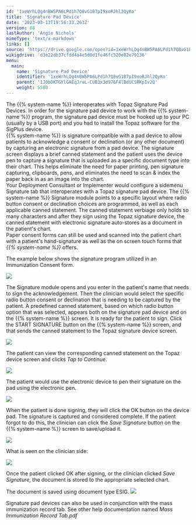 ```yaml
---
id: '1xeWrhLQg4nBW5PA6LPd1h7Q8vG1B7pI9xoRJhl2QyKo'
title: 'Signature Pad Device'
date: '2023-03-13T19:56:33.263Z'
version: 88
lastAuthor: 'Angie Nichols'
mimeType: 'text/x-markdown'
links: []
source: 'https://drive.google.com/open?id=1xeWrhLQg4nBW5PA6LPd1h7Q8vG1B7pI9xoRJhl2QyKo'
wikigdrive: 'd3e22db37cfdd4a4e5d0d1fe46fc320e82e79136'
menu:
  main:
    name: 'Signature Pad Device'
    identifier: '1xeWrhLQg4nBW5PA6LPd1h7Q8vG1B7pI9xoRJhl2QyKo'
    parent: '1J0bDKTGYlGAEqJraL-CUB3x3d976F4lBdUCSRKpIv2Q'
    weight: 5580
---
```

The  {{% system-name %}} interoperates with Topaz Signature Pad Devices.  In order for the signature pad device to work with the {{% system-name %}} program, the signature pad device must be hooked up to your PC (usually by a USB port) and you had to install the Topaz software for the SigPlus device.  
{{% system-name %}} is signature compatible with a pad device to allow patients to acknowledge a consent or declination (or any other document) by capturing an electronic signature from a pad device. The signature screen displays a brief canned statement and the patient uses the device pen to capture a signature that is uploaded as a specific document type into their chart. This helps eliminate the need for paper printing, pen signature capturing, clipboards, pens, and eliminates the need to scan & index the paper back in as an image into the chart.   
Your Deployment Consultant or Implementer would configure a sidemenu Signature tab that interoperates with a Topaz signature pad device.  The {{% system-name %}} Signature module points to a specific layout where radio button consent or declination choices are programmed, as well as each applicable canned statement. The canned statement verbiage only holds so many characters and after they sign using the Topaz signature device, the canned statement with electronic signature auto-stores as a document in the patient's chart.   
Paper consent forms can still be used and scanned into the patient chart with a patient's hand-signature as well as the on screen touch forms that *{{% system-name %}}* offers.

The example below shows the signature program utilized in an Immunization Consent form. 
  
![](../signature-pad-device.assets/a5c60a8a1634c8473132665402b9f8fe.png)  


The Signature module opens and you enter in the patient's name that needs to sign the acknowledgement. Then the clinician would select the specific radio button consent or declination that is needing to be captured by the patient.  A predefined canned statement, based on which radio button option that was selected, appears both on the signature pad device and on the {{% system-name %}} screen. It is ready for the patient to sign.
Click the START SIGNATURE button on the {{% system-name %}} screen, and that sends the canned statement to the Topaz signature device screen.
  
![](../signature-pad-device.assets/e138e7a64dec9093565350b916aeaa86.png)  


The patient can view the corresponding canned statement on the Topaz device screen and clicks *Tap to Continue*.
  
![](../signature-pad-device.assets/1c140a296726a58014aa22ed39cc2634.png)  


The patient would use the electronic device to pen their signature on the pad using the electronic pen.
  
![](../signature-pad-device.assets/12bc33dfd5c4721e6326cbdfc860d6b6.png)  

When the patient is done signing, they will click the OK button on the device pad.
The signature is captured and considered complete.  If the patient forgot to do this, the clinician can click the *Save Signature* button on the {{% system-name %}} screen to save/upload it.
  
![](../signature-pad-device.assets/3658b26c92ab409305e4afcab63421ea.png)  


What is seen on the clinician side:
  
![](../signature-pad-device.assets/28a780f464f76d223b19356814c00ce0.png)  



Once the patient clicked OK after signing, or the clinician clicked *Save Signature*, the document is stored to the appropriate selected chart.

  
The document is saved using document type ESIG. ![](../signature-pad-device.assets/abe990adfbc706dc1e0dff6ec786952d.png)  


Signature pad devices can also be used in conjunction with the mass immunization record tab. See other help documentation named *Mass Immunization Record Tab.pdf*
